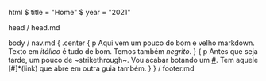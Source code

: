 html
$   title = "Home"
$   year = "2021"

head
/   head.md

body
/   nav.md
{   .center
    {   p
    Aqui vem um pouco do bom e velho markdown. Texto em _itálico_ é tudo de bom. Temos também *negrito*.
    }
    {   p
    Antes que seja tarde, um pouco de ~strikethrough~. Vou acabar botando um [#](link). Tem aquele [#]*(link) que abre em outra guia também.
    }
}
/   footer.md
